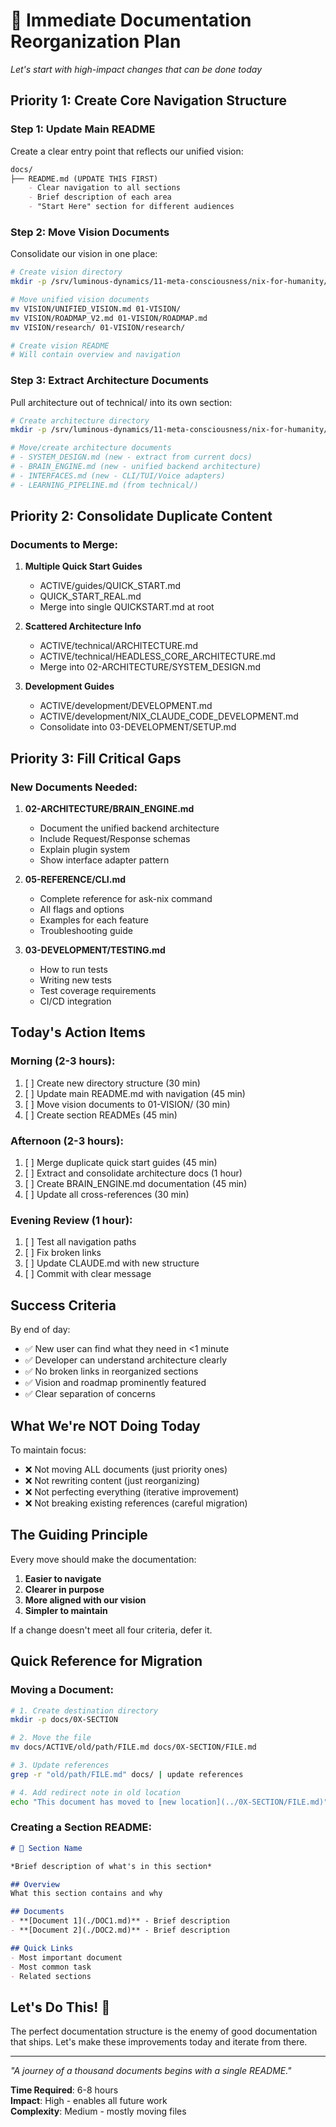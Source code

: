 # 🚀 Immediate Documentation Reorganization Plan

*Let's start with high-impact changes that can be done today*

## Priority 1: Create Core Navigation Structure

### Step 1: Update Main README
Create a clear entry point that reflects our unified vision:

```markdown
docs/
├── README.md (UPDATE THIS FIRST)
    - Clear navigation to all sections
    - Brief description of each area
    - "Start Here" section for different audiences
```

### Step 2: Move Vision Documents
Consolidate our vision in one place:

```bash
# Create vision directory
mkdir -p /srv/luminous-dynamics/11-meta-consciousness/nix-for-humanity/docs/01-VISION

# Move unified vision documents
mv VISION/UNIFIED_VISION.md 01-VISION/
mv VISION/ROADMAP_V2.md 01-VISION/ROADMAP.md
mv VISION/research/ 01-VISION/research/

# Create vision README
# Will contain overview and navigation
```

### Step 3: Extract Architecture Documents
Pull architecture out of technical/ into its own section:

```bash
# Create architecture directory  
mkdir -p /srv/luminous-dynamics/11-meta-consciousness/nix-for-humanity/docs/02-ARCHITECTURE

# Move/create architecture documents
# - SYSTEM_DESIGN.md (new - extract from current docs)
# - BRAIN_ENGINE.md (new - unified backend architecture)
# - INTERFACES.md (new - CLI/TUI/Voice adapters)
# - LEARNING_PIPELINE.md (from technical/)
```

## Priority 2: Consolidate Duplicate Content

### Documents to Merge:
1. **Multiple Quick Start Guides**
   - ACTIVE/guides/QUICK_START.md
   - QUICK_START_REAL.md
   - Merge into single QUICKSTART.md at root

2. **Scattered Architecture Info**
   - ACTIVE/technical/ARCHITECTURE.md
   - ACTIVE/technical/HEADLESS_CORE_ARCHITECTURE.md
   - Merge into 02-ARCHITECTURE/SYSTEM_DESIGN.md

3. **Development Guides**
   - ACTIVE/development/DEVELOPMENT.md
   - ACTIVE/development/NIX_CLAUDE_CODE_DEVELOPMENT.md
   - Consolidate into 03-DEVELOPMENT/SETUP.md

## Priority 3: Fill Critical Gaps

### New Documents Needed:
1. **02-ARCHITECTURE/BRAIN_ENGINE.md**
   - Document the unified backend architecture
   - Include Request/Response schemas
   - Explain plugin system
   - Show interface adapter pattern

2. **05-REFERENCE/CLI.md**
   - Complete reference for ask-nix command
   - All flags and options
   - Examples for each feature
   - Troubleshooting guide

3. **03-DEVELOPMENT/TESTING.md**
   - How to run tests
   - Writing new tests
   - Test coverage requirements
   - CI/CD integration

## Today's Action Items

### Morning (2-3 hours):
1. [ ] Create new directory structure (30 min)
2. [ ] Update main README.md with navigation (45 min)
3. [ ] Move vision documents to 01-VISION/ (30 min)
4. [ ] Create section READMEs (45 min)

### Afternoon (2-3 hours):
1. [ ] Merge duplicate quick start guides (45 min)
2. [ ] Extract and consolidate architecture docs (1 hour)
3. [ ] Create BRAIN_ENGINE.md documentation (45 min)
4. [ ] Update all cross-references (30 min)

### Evening Review (1 hour):
1. [ ] Test all navigation paths
2. [ ] Fix broken links
3. [ ] Update CLAUDE.md with new structure
4. [ ] Commit with clear message

## Success Criteria

By end of day:
- ✅ New user can find what they need in <1 minute
- ✅ Developer can understand architecture clearly
- ✅ No broken links in reorganized sections
- ✅ Vision and roadmap prominently featured
- ✅ Clear separation of concerns

## What We're NOT Doing Today

To maintain focus:
- ❌ Not moving ALL documents (just priority ones)
- ❌ Not rewriting content (just reorganizing)
- ❌ Not perfecting everything (iterative improvement)
- ❌ Not breaking existing references (careful migration)

## The Guiding Principle

Every move should make the documentation:
1. **Easier to navigate**
2. **Clearer in purpose**
3. **More aligned with our vision**
4. **Simpler to maintain**

If a change doesn't meet all four criteria, defer it.

## Quick Reference for Migration

### Moving a Document:
```bash
# 1. Create destination directory
mkdir -p docs/0X-SECTION

# 2. Move the file
mv docs/ACTIVE/old/path/FILE.md docs/0X-SECTION/FILE.md

# 3. Update references
grep -r "old/path/FILE.md" docs/ | update references

# 4. Add redirect note in old location
echo "This document has moved to [new location](../0X-SECTION/FILE.md)" > old location
```

### Creating a Section README:
```markdown
# 📂 Section Name

*Brief description of what's in this section*

## Overview
What this section contains and why

## Documents
- **[Document 1](./DOC1.md)** - Brief description
- **[Document 2](./DOC2.md)** - Brief description

## Quick Links
- Most important document
- Most common task
- Related sections
```

## Let's Do This! 🚀

The perfect documentation structure is the enemy of good documentation that ships. Let's make these improvements today and iterate from there.

---

*"A journey of a thousand documents begins with a single README."*

**Time Required**: 6-8 hours  
**Impact**: High - enables all future work  
**Complexity**: Medium - mostly moving files